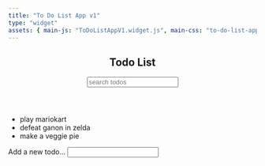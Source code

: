 ```yaml
---
title: "To Do List App v1"
type: "widget"
assets: { main-js: "ToDoListAppV1.widget.js", main-css: "to-do-list-app-v1.widget.css" }
---
```


<link rel="stylesheet" href="https://stackpath.bootstrapcdn.com/bootstrap/4.3.1/css/bootstrap.min.css" integrity="sha384-ggOyR0iXCbMQv3Xipma34MD+dH/1fQ784/j6cY/iJTQUOhcWr7x9JvoRxT2MZw1T" crossorigin="anonymous">
<link rel="stylesheet" href="https://use.fontawesome.com/releases/v5.7.2/css/all.css" integrity="sha384-fnmOCqbTlWIlj8LyTjo7mOUStjsKC4pOpQbqyi7RrhN7udi9RwhKkMHpvLbHG9Sr" crossorigin="anonymous">

<article class="widget-to-do-list-app__base" data-js-widget="ToDoListAppV1">
  <header class="text-center text-light my-4">
    <h1 class="mb-4">Todo List</h1>
    <form class="js-search">
      <input class="widget-to-do-list-app__input form-control m-auto" type="text" name="search" placeholder="search todos" />
    </form>
  </header>

  <ul class="list-group widget-to-do-list-app__todos js-todos mx-auto text-light">
    <li class="widget-to-do-list-app__todo justify-content-between align-items-center">
      <span>play mariokart</span>
      <i class="far fa-trash-alt widget-to-do-list-app__delete js-delete"></i>
    </li>
    <li class="widget-to-do-list-app__todo justify-content-between align-items-center">
      <span>defeat ganon in zelda</span>
      <i class="far fa-trash-alt widget-to-do-list-app__delete js-delete"></i>
    </li>
    <li class="widget-to-do-list-app__todo justify-content-between align-items-center">
      <span>make a veggie pie</span>
      <i class="far fa-trash-alt widget-to-do-list-app__delete js-delete"></i>
    </li>
  </ul>

  <form class="js-add text-center my-4">
    <label class="text-light">Add a new todo...</label>
    <input class="widget-to-do-list-app__input form-control m-auto" type="text" name="add" />
  </form>
</article>
